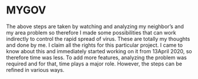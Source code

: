 # MYGOV
The above steps are taken by watching and analyzing my neighbor’s and my area problem so therefore I made some possibilities that can work indirectly to control the rapid spread of virus. These are totally my thoughts and done by me. I claim all the rights for this particular project. I came to know about this and immediately started working on it from 13April 2020, so therefore time was less. To add more features, analyzing the problem was required and for that, time plays a major role. However, the steps can be refined in various ways. 
